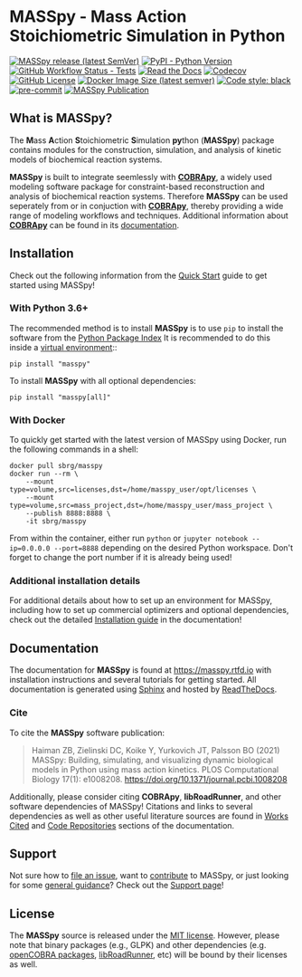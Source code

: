 # MASSpy - Mass Action Stoichiometric Simulation in Python 

[![MASSpy release (latest SemVer)][1]](https://github.com/SBRG/MASSpy/releases)
[![PyPI - Python Version][2]](https://pypi.org/project/masspy/)
[![GitHub Workflow Status - Tests][3]](https://github.com/SBRG/MASSpy/actions)
[![Read the Docs][4]](https://masspy.readthedocs.io/)
[![Codecov][5]](https://app.codecov.io/gh/SBRG/MASSpy)
[![GitHub License][6]](https://github.com/SBRG/MASSpy/blob/master/LICENSE)
[![Docker Image Size (latest semver)][7]](https://hub.docker.com/r/sbrg/masspy)
[![Code style: black][8]](https://github.com/psf/black)
[![pre-commit][9]](https://github.com/pre-commit/pre-commit)
[![MASSpy Publication][10]](https://doi.org/10.1371/journal.pcbi.1008208)

## What is MASSpy?

The **M**ass **A**ction **S**toichiometric **S**imulation **py**thon
(**MASSpy**) package contains modules for the construction, simulation, and
analysis of kinetic models of biochemical reaction systems.

**MASSpy** is built to integrate seemlessly with [**COBRApy**][11], a widely used
modeling software package for constraint-based reconstruction and analysis of
biochemical reaction systems. Therefore **MASSpy**  can be used seperately from
or in conjuction with [**COBRApy**][11], thereby providing a wide range of modeling
workflows and techniques. Additional information about [**COBRApy**][11] can be found in its
[documentation](https://cobrapy.readthedocs.io/en/latest/index.html>).

## Installation

Check out the following information from the [Quick Start](https://masspy.readthedocs.io/en/latest/installation/quickstart.html) guide to get started using MASSpy!

### With Python 3.6+

The recommended method is to install **MASSpy** is to use ``pip`` to
install the software from the [Python Package Index](https://pypi.org/project/masspy/)
It is recommended to do this inside a [virtual environment](http://docs.python-guide.org/en/latest/dev/virtualenvs/)::

    pip install "masspy"
    
To install **MASSpy** with all optional dependencies:

    pip install "masspy[all]"

### With Docker
To quickly get started with the latest version of MASSpy using Docker, run the following commands in a shell:

    docker pull sbrg/masspy
    docker run --rm \
        --mount type=volume,src=licenses,dst=/home/masspy_user/opt/licenses \
        --mount type=volume,src=mass_project,dst=/home/masspy_user/mass_project \
        --publish 8888:8888 \
        -it sbrg/masspy

From within the container, either run ``python`` or ``jupyter notebook --ip=0.0.0.0 --port=8888`` depending on
the desired Python workspace. Don't forget to change the port number if it is already being used!

### Additional installation details

For additional details about how to set up an environment for MASSpy, including how to set up commercial optimizers and  optional dependencies, check out the detailed [Installation guide](https://masspy.readthedocs.io/en/latest/installation/quickstart.html) in the documentation!

## Documentation
The documentation for **MASSpy** is found at https://masspy.rtfd.io with installation instructions and several tutorials for getting started. All documentation is generated using [Sphinx](https://www.sphinx-doc.org/) and hosted by [ReadTheDocs](https://readthedocs.org/).

### Cite

To cite the **MASSpy** software publication:

> Haiman ZB, Zielinski DC, Koike Y, Yurkovich JT, Palsson BO (2021) 
> MASSpy: Building, simulating, and visualizing dynamic biological models in Python using mass action kinetics. 
> PLOS Computational Biology 17(1): e1008208. https://doi.org/10.1371/journal.pcbi.1008208

Additionally, please consider citing **COBRApy**, **libRoadRunner**, and other software dependencies of MASSpy! Citations and links to several dependencies as well as other useful literature sources are found in [Works Cited](https://masspy.readthedocs.io/en/latest/references.html) and [Code Repositories](https://masspy.readthedocs.io/en/latest/additional/code_repositories.html) sections of the documentation.

## Support

Not sure how to [file an issue](.github/SUPPORT.md), want to [contribute](.github/CONTRIBUTING.md) to MASSpy, or just looking for some [general guidance](.github/FAQ.md)? Check out the [Support page](.github/SUPPORT.md)!

## License

The **MASSpy** source is released under the [MIT license](https://github.com/SBRG/MASSpy/blob/master/LICENSE). However, please note that binary packages (e.g., GLPK) and other dependencies (e.g. [openCOBRA packages](https://opencobra.github.io/), [libRoadRunner](http://libroadrunner.org/), etc) will be bound by their licenses as well.

[1]: https://img.shields.io/github/v/release/sbrg/masspy?label=MASSpy&sort=semver&style=plastic
[2]: https://img.shields.io/pypi/pyversions/masspy?logo=python&style=plastic
[3]: https://img.shields.io/github/workflow/status/sbrg/masspy/CI-CD?label=Tests&logo=GitHub%20Actions&style=plastic
[4]: https://img.shields.io/readthedocs/masspy?label=docs&logo=Read%20the%20Docs&style=plastic
[5]: https://img.shields.io/codecov/c/github/sbrg/masspy?logo=codecov&style=plastic
[6]: https://img.shields.io/github/license/sbrg/masspy?style=plastic
[7]: https://img.shields.io/docker/image-size/sbrg/masspy?label=Docker%20Img&logo=Docker&sort=semver&style=plastic
[8]: https://img.shields.io/badge/code%20style-black-000000.svg?style=plastic
[9]: https://img.shields.io/badge/pre--commit-enabled-brightgreen?logo=pre-commit&logoColor=white&style=plastic
[10]: https://img.shields.io/badge/DOI-10.1371%2Fjournal.pcbi.1008208-blue?style=plastic
[11]: https://github.com/opencobra/cobrapy
